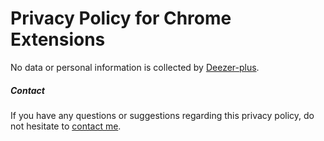# Privacy Policy for Chrome Extensions

No data or personal information is collected by [Deezer-plus](https://chrome.google.com/webstore/detail/jmpmafmffcjfojnolcokegnmgakknpkk).

##### Contact

If you have any questions or suggestions regarding this privacy policy, do not hesitate to [contact me](mailto:me@haritzmedina.com).
